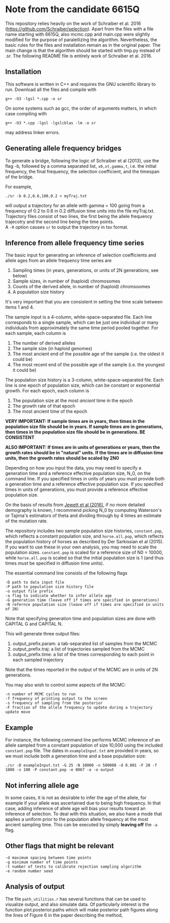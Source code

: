 # Note from the candidate 6615Q
This repository relies heavily on the work of Schraiber et al. 2016 (https://github.com/Schraiber/selection). Apart from the files with a file name starting with 6615Q, also mcmc.cpp and main.cpp were slightly modified for the purpose of paralellizing the algorithm. Nevertheless, the basic rules for the files and installation remain as in the original paper. The main change is that the algorithm should be started with tmp.py instead of .sr. The following README file is entirely work of Schraiber et al. 2016.

## Installation

This software is written in C++ and requires the GNU scientific library to run. Download all the files and compile with

```
g++ -O3 -lgsl *.cpp -o sr
```
On some systems such as gcc, the order of arguments matters, in which case
compiling with
```
g++ -O3 *.cpp -lgsl -lgslcblas -lm -o sr
```
may address linker errors.

## Generating allele frequency bridges

To generate a bridge, following the logic of Schraiber et al (2013), use the flag -b, followed by a comma separated list,
`x0,xt,gamma,t`, i.e. the initial frequency, the final frequency, the selection coefficient, and the timespan of the bridge.

For example,

```
./sr -b 0.2,0.6,100,0.2 > myTraj.txt
```

will output a trajectory for an allele with gamma = 100 going from a frequency of 0.2 to 0.6 in 0.2 diffusion time units into the file myTraj.txt. Trajectory files consist of two lines, the first being the allele frequency trajecotry and the second line being the time points.  
A `-R` option causes `sr` to output the trajectory in tsv format.

## Inference from allele frequency time series

The basic input for generating an inference of selection coefficients and allele ages from an allele frequency time series are

1. Sampling times (in years, generations, or units of 2N generations; see below)
2. Sample sizes, in number of (haploid) chromosomes
3. Counts of the derived allele, in number of (haploid) chromsoomes
4. A population size history

It's very important that you are consistent in setting the time scale between items 1 and 4. 

The sample input is a 4-column, white-space-separated file. Each line corresponds to a single sample, which can be just one individual or many individuals from approximately the same time period pooled together. For each sample, each column is

1. The number of derived alleles
2. The sample size (in haploid genomes)
3. The most ancient end of the possible age of the sample (i.e. the oldest it could be)
4. The most recent end of the possible age of the sample (i.e. the youngest it could be)

The population size history is a 3-column, white-space-separated file. Each line is one epoch of population size, which can be constant or exponential growth. For each epoch, each column is

1. The population size at the most *ancient* time in the epoch
2. The growth rate of that epoch
3. The most ancient time of the epoch

**VERY IMPORTANT: If sample times are in years, then times in the population size file should be in years. If sample times are in generations, then times in the population size file should be in generations. BE CONSISTENT**

**ALSO IMPORTANT: If times are in units of generations or years, then the growth rates should be in "natural" units. If the times are in diffusion time units, then the growth rates should be scaled by 2N0**

Depending on how you input the data, you may need to specify a generation time and a reference effective population size, N_0, on the command line. If you specified times in units of years you must provide both a generation time and a reference effective population size. If you specified times in units of generations, you must provide a reference effective population size.

On the basis of results from [Jewett et al (2016)](http://biorxiv.org/content/early/2016/04/12/048355.abstract), if no more detailed demography is known, I recommend picking N_0 by computing Waterson's or Tajima's estimators of theta and dividing through by 4 times an estimate of the mutation rate.

The repository includes two sample population size histories, `constant.pop`, which reflects a constant population size, and `horse.all.pop`, which reflects the population history of horses as described by Der Sarkissian et al (2015). If you want to use these in your own analysis, you may need to scale the population sizes. `constant.pop` is scaled for a reference size of N0 = 10000, while `horse.all.pop` is scaled so that the initial population size is 1 (and thus times *must* be specified in diffusion time units).

The essential command line consists of the following flags

```
-D path to data input file
-P path to population size history file
-o output file prefix
-a flag to indicate whether to infer allele age
-G generation time (leave off if times are specified in generations)
-N refernce population size (leave off if times are specified in units of 2N)
```
Note that specifying generation time and population sizes are done with CAPITAL G and CAPITAL N.

This will generate three output files:

1. output_prefix.param: a tab-separated list of samples from the MCMC
2. output_prefix.traj: a list of trajectories sampled from the MCMC
3. output_prefix.time: a list of the times corresponding to each point in each sampled trajectory

Note that the times reported in the output of the MCMC are in units of 2N generations.

You may also wish to control some aspects of the MCMC:

```
-n number of MCMC cycles to run
-f frequency of printing output to the screen
-s frequency of sampling from the posterior
-F fraction of the allele frequency to update during a trajectory update move
```
## Example
For instance, the following command line performs MCMC inference of an allele sampled from a constant population of size 10,000 using the included `constant.pop` file. The dates in `exampleInput.txt` are provided in years, so we must include both a generation time and a base population size: 

```
./sr -D exampleInput.txt -G 25 -N 10000 -n 500000 -d 0.001 -F 20 -f 1000 -s 100 -P constant.pop -e 8067 -a -o output
```

## Not inferring allele age

In some cases, it is not as desirable to infer the age of the allele, for example if your allele was ascertained due to being high frequency. In that case, adding inference of allele age will bias your results toward an inference of selection. To deal with this situation, we also have a mode that applies a uniform prior to the population allele frequency at the most ancient sampling time. This can be executed by simply **leaving off** the `-a` flag.

## Other flags that might be relevant

```
-d maximum spacing between time points
-g minimum number of time points
-t number of tests to calibrate rejection sampling algorithm
-e random number seed
```

## Analysis of output

The file `path_utilities.r` has several functions that can be used to visualize output, and also simulate data. Of particularly interest is the function plot.posterior.paths which will make posterior path figures along the lines of Figure 6 in the paper describing the method,
